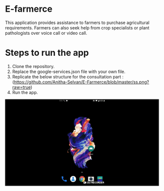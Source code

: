# E-farmerce
This application provides assistance to farmers to purchase agricultural requirements. Farmers can also seek help from crop specialists or plant pathologists over voice call or video call.
# Steps to run the app
1. Clone the repository.
2. Replace the google-services.json file with your own file.
3. Replicate the below structure for the consultation part :
(https://github.com/Anitha-Selvan/E-Farmerce/blob/master/ss.png?raw=true)
4. Run the app.

![](E-Farmerce.gif)

